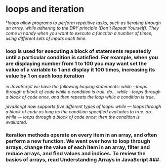 # loops and iteration #
**loops allow programs to perform repetitive tasks, such as iterating through an array, while adhering to the DRY principle (Don't Repeat Yourself). They come in handy when you want to execute a function a number of times, using different sets of inputs each time*.

 ### loop is used for executing a block of statements repeatedly until a particular condition is satisfied. For example, when you are displaying number from 1 to 100 you may want set the value of a variable to 1 and display it 100 times, increasing its value by 1 on each loop iteration ###

 *in JavaScript we have the following looping statements: while - loops through a block of code while a condition is true. do... while - loops through a block of code once, and then repeats the loop while a condition is true*.

*javaScript now supports five different types of loops: while — loops through a block of code as long as the condition specified evaluates to true. do… while — loops through a block of code once; then the condition is evaluated*.

 ### iteration methods operate on every item in an array, and often perform a new function. We went over how to loop through arrays, change the value of each item in an array, filter and reduce arrays, and find values and indices. To review the basics of arrays, read Understanding Arrays in JavaScript ###.